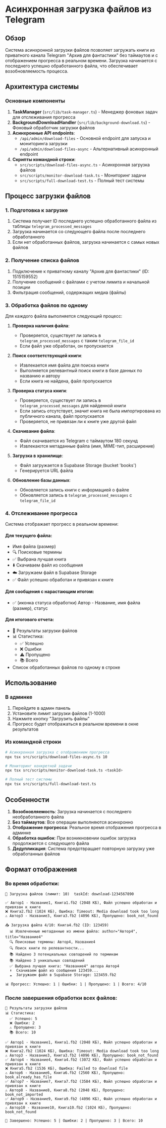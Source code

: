 # Асинхронная загрузка файлов из Telegram

## Обзор

Система асинхронной загрузки файлов позволяет загружать книги из приватного канала Telegram "Архив для фантастики" без таймаутов и с отображением прогресса в реальном времени. Загрузка начинается с последнего успешно обработанного файла, что обеспечивает возобновляемость процесса.

## Архитектура системы

### Основные компоненты

1. **TaskManager** (`src/lib/task-manager.ts`) - Менеджер фоновых задач для отслеживания прогресса
2. **BackgroundDownloadHandler** (`src/lib/background-download.ts`) - Фоновый обработчик загрузки файлов
3. **Асинхронные API endpoints**:
   - `/api/admin/download-files` - Основной endpoint для запуска и мониторинга загрузки
   - `/api/admin/download-files-async` - Альтернативный асинхронный endpoint
4. **Скрипты командной строки**:
   - `src/scripts/download-files-async.ts` - Асинхронная загрузка файлов
   - `src/scripts/monitor-download-task.ts` - Мониторинг задачи
   - `src/scripts/full-download-test.ts` - Полный тест системы

## Процесс загрузки файлов

### 1. Подготовка к загрузке

1. Система получает ID последнего успешно обработанного файла из таблицы `telegram_processed_messages`
2. Загрузка начинается со следующего файла после последнего обработанного
3. Если нет обработанных файлов, загрузка начинается с самых новых файлов

### 2. Получение списка файлов

1. Подключение к приватному каналу "Архив для фантастики" (ID: 1515159552)
2. Получение сообщений с файлами с учетом лимита и начальной позиции
3. Фильтрация сообщений, содержащих медиа (файлы)

### 3. Обработка файлов по одному

Для каждого файла выполняется следующий процесс:

1. **Проверка наличия файла**:
   - Проверяется, существует ли запись в `telegram_processed_messages` с таким `telegram_file_id`
   - Если файл уже обработан, он пропускается

2. **Поиск соответствующей книги**:
   - Извлекается имя файла для поиска книги
   - Выполняется релевантный поиск книги в базе данных по названию и автору
   - Если книга не найдена, файл пропускается

3. **Проверка статуса книги**:
   - Проверяется, существует ли запись в `telegram_processed_messages` для найденной книги
   - Если запись отсутствует, значит книга не была импортирована из публичного канала, файл пропускается
   - Проверяется, не привязан ли к книге уже другой файл

4. **Скачивание файла**:
   - Файл скачивается из Telegram с таймаутом 180 секунд
   - Извлекаются метаданные файла (имя, MIME-тип, расширение)

5. **Загрузка в хранилище**:
   - Файл загружается в Supabase Storage (bucket 'books')
   - Генерируется URL файла

6. **Обновление базы данных**:
   - Обновляется запись книги с информацией о файле
   - Обновляется запись в `telegram_processed_messages` с `telegram_file_id`

### 4. Отслеживание прогресса

Система отображает прогресс в реальном времени:

#### Для текущего файла:
- Имя файла (размер)
- 🔍 Поисковые термины
- ✅ Выбрана лучшая книга
- ⬇️ Скачиваем файл из сообщения
- ☁️ Загружаем файл в Supabase Storage
- ✅ Файл успешно обработан и привязан к книге

#### Для сообщения с нарастающим итогом:
- ✅ (иконка статуса обработки) Автор - Название, имя файла (размер), статус

#### Для итогового отчета:
- 🚀 Результаты загрузки файлов
- 📊 Статистика:
  - ✅ Успешно
  - ❌ Ошибки
  - ⚠️ Пропущено
  - 📚 Всего
- Список обработанных файлов по одному в строке

## Использование

### В админке

1. Перейдите в админ панель
2. Установите лимит загрузки файлов (1-1000)
3. Нажмите кнопку "Загрузить файлы"
4. Прогресс будет отображаться в реальном времени в окне результатов

### Из командной строки

```bash
# Асинхронная загрузка с отображением прогресса
npx tsx src/scripts/download-files-async.ts 10

# Мониторинг конкретной задачи
npx tsx src/scripts/monitor-download-task.ts <taskId>

# Полный тест системы
npx tsx src/scripts/full-download-test.ts
```

## Особенности

1. **Возобновляемость**: Загрузка начинается с последнего необработанного файла
2. **Без таймаутов**: Все операции выполняются асинхронно
3. **Отображение прогресса**: Реальное время отображения прогресса в админке
4. **Обработка ошибок**: При возникновении ошибок загрузка продолжается с следующего файла
5. **Дедупликация**: Система предотвращает повторную загрузку уже обработанных файлов

## Формат отображения

### Во время обработки:
```
🚀 Загрузка файлов (лимит: 10)  taskId: download-1234567890

✅ Автор1 - Название1, Книга1.fb2 (2048 КБ), Файл успешно обработан и привязан к книге
❌ Книга2.fb2 (1024 КБ), Ошибка: Timeout: Media download took too long
⚠️ Автор3 - Название3, Книга3.fb2 (4096 КБ), Пропущено: book_not_found

📥 Загрузка файла 4/10: Книга4.fb2 (ID: 123459)
  📊 Извлеченные метаданные из имени файла: author="Автор4", title="Название4"
  🔍 Поисковые термины: Автор4, Название4
  🔍 Поиск книги по релевантности...
  📚 Найдено 3 потенциальных совпадений по терминам
  📚 Найдено 3 уникальных совпадений
  ✅ Выбрана лучшая книга: "Название4" автора Автор4
  ⬇️  Скачиваем файл из сообщения 123459...
  ☁️  Загружаем файл в Supabase Storage: 123459.fb2

📊 Прогресс: Успешно: 1 | Ошибки: 1 | Пропущено: 1 | Всего: 4/10
```

### После завершения обработки всех файлов:

```
🚀 Результаты загрузки файлов
📊 Статистика:
  ✅ Успешно: 5
  ❌ Ошибки: 2
  ⚠️ Пропущено: 3
  📚 Всего: 10

✅ Автор1 - Название1, Книга1.fb2 (2048 КБ), Файл успешно обработан и привязан к книге
❌ Книга2.fb2 (1024 КБ), Ошибка: Timeout: Media download took too long
⚠️ Автор3 - Название3, Книга3.fb2 (4096 КБ), Пропущено: book_not_found
✅ Автор4 - Название4, Книга4.fb2 (3072 КБ), Файл успешно обработан и привязан к книге
❌ Книга5.fb2 (1536 КБ), Ошибка: Failed to download file
⚠️ Автор6 - Название6, Книга6.fb2 (2560 КБ), Пропущено: book_already_has_file
✅ Автор7 - Название7, Книга7.fb2 (3584 КБ), Файл успешно обработан и привязан к книге
⚠️ Автор8 - Название8, Книга8.fb2 (2048 КБ), Пропущено: book_not_imported
✅ Автор9 - Название9, Книга9.fb2 (4096 КБ), Файл успешно обработан и привязан к книге
⚠️ Автор10 - Название10, Книга10.fb2 (1024 КБ), Пропущено: book_not_found

🏁 Завершено: Успешно: 5 | Ошибки: 2 | Пропущено: 3 | Всего: 10
```